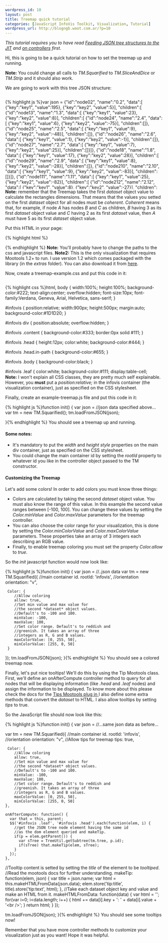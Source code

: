 ```yaml
--- 
wordpress_id: 10
layout: post
title: Treemap quick tutorial
categories: [JavaScript InfoVis Toolkit, Visualization, Tutorial]
wordpress_url: http://blogngb.woot.com.ar/?p=10
---
```

<em>This tutorial requires you to have read <a href="/?p=7">Feeding JSON tree structures to the JIT</a> and <a href="/?p=8">on controllers</a> first</em>.

Hi, this is going to be a quick tutorial on how to set the treemap up and running.

**Note:** You could change all calls to <em>TM.Squarified</em> to <em>TM.SliceAndDice</em> or <em>TM.Strip</em> and it should also work.

We are going to work with this tree JSON structure:

<div style="height:300px;overflow:scroll;">

{% highlight js %}var json = {"id":"node02",
 "name":"0.2",
 "data":[
    {"key":"key1",
     "value":195},
    {"key":"key2",
     "value":5}],
 "children":[
    {"id":"node13",
     "name":"1.3",
     "data":[
        {"key":"key1",
         "value":23},
        {"key":"key2",
         "value":8}],
     "children":[
        {"id":"node24",
         "name":"2.4",
         "data":[
            {"key":"key1",
             "value":6},
            {"key":"key2",
             "value":-75}],
         "children":[]},
        {"id":"node25",
         "name":"2.5",
         "data":[
            {"key":"key1",
             "value":9},
            {"key":"key2",
             "value":-48}],
         "children":[]},
        {"id":"node26",
         "name":"2.6",
         "data":[
            {"key":"key1",
             "value":1},
            {"key":"key2",
             "value":-1}],
         "children":[]},
        {"id":"node27",
         "name":"2.7",
         "data":[
            {"key":"key1",
             "value":7},
            {"key":"key2",
             "value":25}],
         "children":[]}]},
    {"id":"node18",
     "name":"1.8",
     "data":[
        {"key":"key1",
         "value":17},
        {"key":"key2",
         "value":28}],
     "children":[
        {"id":"node29",
         "name":"2.9",
         "data":[
            {"key":"key1",
             "value":8},
            {"key":"key2",
             "value":-28}],
         "children":[]},
        {"id":"node210",
         "name":"2.10",
         "data":[
            {"key":"key1",
             "value":9},
            {"key":"key2",
             "value":-83}],
         "children":[]}]},
    {"id":"node111",
     "name":"1.11",
     "data":[
        {"key":"key1",
         "value":25},
        {"key":"key2",
         "value":-82}],
     "children":[
        {"id":"node212",
         "name":"2.12",
         "data":[
            {"key":"key1",
             "value":8},
            {"key":"key2",
             "value":-27}],
         "children":[]},
        {"id":"node213",
         "name":"2.13",
         "data":[
            {"key":"key1",
             "value":3},
            {"key":"key2",
             "value":-80}],
         "children":[]},
        {"id":"node214",
         "name":"2.14",
         "data":[
            {"key":"key1",
             "value":7},
            {"key":"key2",
             "value":-73}],
         "children":[]},
        {"id":"node215",
         "name":"2.15",
         "data":[
            {"key":"key1",
             "value":7},
            {"key":"key2",
             "value":26}],
         "children":[]}]},
    {"id":"node116",
     "name":"1.16",
     "data":[
        {"key":"key1",
         "value":17},
        {"key":"key2",
         "value":91}],
     "children":[
        {"id":"node217",
         "name":"2.17",
         "data":[
            {"key":"key1",
             "value":7},
            {"key":"key2",
             "value":48}],
         "children":[]},
        {"id":"node218",
         "name":"2.18",
         "data":[
            {"key":"key1",
             "value":10},
            {"key":"key2",
             "value":-86}],
         "children":[]}]},
    {"id":"node119",
     "name":"1.19",
     "data":[
        {"key":"key1",
         "value":52},
        {"key":"key2",
         "value":-77}],
     "children":[
        {"id":"node220",
         "name":"2.20",
         "data":[
            {"key":"key1",
             "value":8},
            {"key":"key2",
             "value":64}],
         "children":[]},
        {"id":"node221",
         "name":"2.21",
         "data":[
            {"key":"key1",
             "value":5},
            {"key":"key2",
             "value":84}],
         "children":[]},
        {"id":"node222",
         "name":"2.22",
         "data":[
            {"key":"key1",
             "value":6},
            {"key":"key2",
             "value":81}],
         "children":[]},
        {"id":"node223",
         "name":"2.23",
         "data":[
            {"key":"key1",
             "value":1},
            {"key":"key2",
             "value":25}],
         "children":[]},
        {"id":"node224",
         "name":"2.24",
         "data":[
            {"key":"key1",
             "value":4},
            {"key":"key2",
             "value":18}],
         "children":[]},
        {"id":"node225",
         "name":"2.25",
         "data":[
            {"key":"key1",
             "value":10},
            {"key":"key2",
             "value":37}],
         "children":[]},
        {"id":"node226",
         "name":"2.26",
         "data":[
            {"key":"key1",
             "value":8},
            {"key":"key2",
             "value":83}],
         "children":[]},
        {"id":"node227",
         "name":"2.27",
         "data":[
            {"key":"key1",
             "value":10},
            {"key":"key2",
             "value":-62}],
         "children":[]}]},
    {"id":"node128",
     "name":"1.28",
     "data":[
        {"key":"key1",
         "value":37},
        {"key":"key2",
         "value":-40}],
     "children":[
        {"id":"node229",
         "name":"2.29",
         "data":[
            {"key":"key1",
             "value":8},
            {"key":"key2",
             "value":-67}],
         "children":[]},
        {"id":"node230",
         "name":"2.30",
         "data":[
            {"key":"key1",
             "value":8},
            {"key":"key2",
             "value":46}],
         "children":[]},
        {"id":"node231",
         "name":"2.31",
         "data":[
            {"key":"key1",
             "value":4},
            {"key":"key2",
             "value":-99}],
         "children":[]},
        {"id":"node232",
         "name":"2.32",
         "data":[
            {"key":"key1",
             "value":8},
            {"key":"key2",
             "value":-38}],
         "children":[]},
        {"id":"node233",
         "name":"2.33",
         "data":[
            {"key":"key1",
             "value":1},
            {"key":"key2",
             "value":-3}],
         "children":[]},
        {"id":"node234",
         "name":"2.34",
         "data":[
            {"key":"key1",
             "value":8},
            {"key":"key2",
             "value":82}],
         "children":[]}]},
    {"id":"node135",
     "name":"1.35",
     "data":[
        {"key":"key1",
         "value":24},
        {"key":"key2",
         "value":63}],
     "children":[
        {"id":"node236",
         "name":"2.36",
         "data":[
            {"key":"key1",
             "value":10},
            {"key":"key2",
             "value":8}],
         "children":[]},
        {"id":"node237",
         "name":"2.37",
         "data":[
            {"key":"key1",
             "value":8},
            {"key":"key2",
             "value":63}],
         "children":[]},
        {"id":"node238",
         "name":"2.38",
         "data":[
            {"key":"key1",
             "value":6},
            {"key":"key2",
             "value":46}],
         "children":[]}]}]};{% endhighlight %}
</div>
<strong>Note:</strong> remember that the Treemap takes the first <em>dataset</em> object value to calculate the rectangles dimensions. That means that the values you setted on the first <em>dataset</em> object for all nodes must be <em>coherent</em>. <em>Coherent</em> means that, for example, if node <em>A</em> has nodes <em>B</em> and <em>C</em> as children, <em>B</em> having 3 as its first <em>dataset</em> object value and <em>C</em> having 2 as its first <em>dataset</em> value, then <em>A</em> must have 5 as its first <em>dataset</em> object value.

Put this HTML in your page:

{% highlight html %}<html>
  <head>

  <link type="text/blog/css" rel="stylesheet" href="/static/blog/css/example-treemap.css" />

  <script type="text/javascript" src="/static/js/mootools-1.2.js"></script>
  <script type="text/javascript" src="/static/js/treemap/Treemap.js" ></script>
  <script type="text/javascript" src="/static/js/example/example-treemap.js" ></script>

  </head>

  <body onload="init();">

<div id="infovis" />

  </body>
</html>{% endhighlight %}
<strong>Note:</strong> You'll probably have to change the paths to the css and javascript files.
<strong>Note2:</strong> This is the only visualization that requires Mootools 1.2+ to run. I use version 1.2 which comes packaged with the library (in the <em>extras</em> folder). You can also download it from <a href="http://mootools.net">here</a>.

Now, create a treemap-example.css and put this code in it:

<div style="height:300px;overflow:scroll;">

{% highlight css %}html, body {
  width:100%;
  height:100%;
  background-color:#222;
  text-align:center;
  overflow:hidden;
  font-size:10px;
  font-family:Verdana, Geneva, Arial, Helvetica, sans-serif;
}

#infovis {
  position:relative;
  width:900px;
  height:500px;
  margin:auto;
  background-color:#1D1D20;
}

#infovis div {
  position:absolute;
  overflow:hidden;
}

#infovis .content {
  background-color:#333;
  border:0px solid #111;
}

#infovis .head {
  height:12px;
  color:white;
  background-color:#444;
}

#infovis .head.in-path {
  background-color:#655;
}

#infovis .body {
  background-color:black;
}

#infovis .leaf {
  color:white;
  background-color:#111;
  display:table-cell;
  vertical-align:middle;
}

#infovis .over-leaf {
  border:1px solid #9FD4FF;
}

#infovis .over-content {
  background-color: #9FD4FF;
}

#infovis .over-head { /* ...boy i'm funny */
  background-color:#A4D9FF;
  color:black;
}

/*TOOLTIPS*/
.tool-tip {
  color: #fff;
  width: 139px;
  z-index: 13000;
  background-color: black;
}

.tip-title {
  font-weight: bold;
  font-size: 11px;
  margin: 0;
  color: #9FD4FF;
  padding: 8px 8px 4px;
  background-color: black;
}

.tip-text {
  font-size: 11px;
  padding: 4px 8px 8px;
  background-color: black;
}{% endhighlight %}
</div>
<strong>Note:</strong> I won't explain all CSS classes, they are pretty much self explainable. However, you <strong>must</strong> put a <em>position:relative;</em> in the infovis container (the visualization container), just as specified on the CSS stylesheet.

Finally, create an example-treemap.js file and put this code in it:

{% highlight js %}function init() {
  var json = //json data specified above...
  var tm = new TM.Squarified();
  tm.loadFromJSON(json);

}{% endhighlight %}
You should see a treemap up and running.
<h4>Some notes:</h4>
<ul>
  <li> It's mandatory to put the <em>width</em> and <em>height</em> <em>style</em> properties on the main div container, just as specified on the CSS stylesheet.</li>
  <li> You could change the main container id by setting the <em>rootId</em> property to whatever id you like in the controller object passed to the TM constructor.</li>
</ul>
<h4>Customizing the Treemap</h4>
Let's add some colors!
In order to add colors you must know three things:
<ul>
  <li> Colors are calculated by taking the second <em>dataset</em> object value. You must also know the range of this value. In this example the second value ranges between [-100, 100]. You can change these values by setting the <em>Color.minValue</em> and <em>Color.maxValue</em> parameters for the treemap controller.</li>
  <li> You can also choose the color range for your visualization, this is done by setting the <em>Color.minColorValue</em> and <em>Color.maxColorValue</em> parameters. These properties take an array of 3 integers each describing an RGB value.</li>
  <li> Finally, to enable treemap coloring you must set the property <em>Color.allow</em> to <em>true</em>.</li>
</ul>
So the <em>init</em> javascript function would now look like:

{% highlight js %}function init() {
  var json = //..json data
  var tm = new TM.Squarified({
    //main container id.
    rootId: 'infovis',
    //orientation
    orientation: "v",
        
     Color: {
        //Allow coloring
        allow: true,
        //Set min value and max value for 
        //the second *dataset* object values.
        //Default's to -100 and 100.
        minValue: -100,
        maxValue: 100,
        //Set color range. Default's to reddish and 
        //greenish. It takes an array of three
        //integers as R, G and B values.
        maxColorValue: [0, 255, 50],
        minColorValue: [255, 0, 50]
     }
  });
  tm.loadFromJSON(json);
}{% endhighlight %}
You should see a colored treemap now.

Finally, let's put nice tooltips! We'll do this by using the Tip Mootools class.
First, we'll define an onAfterCompute controller method to query for all nodes that will be displaying information (like <em>.head</em> and <em>.leaf</em> nodes) and assign the information to be displayed. To know more about this please check the docs for the <a href="http://mootools.net/docs/Plugins/Tips#Tips:Storage">Tips Mootools plug in </a>
I also define some extra methods that convert the <em>dataset</em> to HTML.
I also allow tooltips by setting <em>tips</em> to true.

So the JavaScript file should now look like this:

{% highlight js %}function init() {
  var json = //...same json data as before...

  var tm = new TM.Squarified({
    //main container id.
    rootId: 'infovis',
    //orientation
    orientation: "v",
    //Allow tips for treemap
     tips: true,
        
     Color: {
        //Allow coloring
        allow: true,
        //Set min value and max value for 
        //the second *dataset* object values.
        //Default's to -100 and 100.
        minValue: -100,
        maxValue: 100,
        //Set color range. Default's to reddish and 
        //greenish. It takes an array of three
        //integers as R, G and B values.
        maxColorValue: [0, 255, 50],
        minColorValue: [255, 0, 50]
    },

    onAfterCompute: function() {
      var that = this, parent;
      $$('#infovis .leaf', '#infovis .head').each(function(elem, i) {
        //get the JSON tree node element having the same id
        //as the dom element queried and makeTip.
        if(p = elem.getParent()) {
          var sTree = TreeUtil.getSubtree(tm.tree, p.id);
          if(sTree) that.makeTip(elem, sTree); 
        }
      });
    },
//Tooltip content is setted by setting the *title* of the element to be *tooltiped*.
//Read the mootools docs for further understanding.
    makeTip: function(elem, json) {
      var title = json.name;
      var html = this.makeHTMLFromData(json.data);
      elem.store('tip:title', title).store('tip:text', html);
    },
//Take each dataset object key and value and make an HTML from it.
    makeHTMLFromData: function(data) {
      var html = '';
      for(var i=0; i&lt;data.length; i++) {
        html += data[i].key + ': ' + data[i].value + '&lt;br /&gt;';
      }
      return html;
    }
  });

  tm.loadFromJSON(json);
}{% endhighlight %}
You should see some tooltips now!

Remember that you have more controller methods to customize your visualization just as you want! Hope it was helpful.
